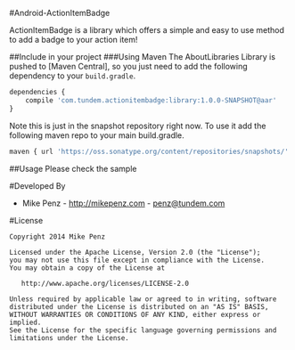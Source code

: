 #Android-ActionItemBadge

ActionItemBadge is a library which offers a simple and easy to use method to add a badge to your action item!

##Include in your project
###Using Maven
The AboutLibraries Library is pushed to [Maven Central], so you just need to add the following dependency to your `build.gradle`.

```javascript
dependencies {
	compile 'com.tundem.actionitembadge:library:1.0.0-SNAPSHOT@aar'
}
```
Note this is just in the snapshot repository right now. To use it add the following maven repo to your main build.gradle.
```javascript
maven { url 'https://oss.sonatype.org/content/repositories/snapshots/' }
```

##Usage
Please check the sample

#Developed By

* Mike Penz - http://mikepenz.com - <penz@tundem.com>


#License

    Copyright 2014 Mike Penz

    Licensed under the Apache License, Version 2.0 (the "License");
    you may not use this file except in compliance with the License.
    You may obtain a copy of the License at

       http://www.apache.org/licenses/LICENSE-2.0

    Unless required by applicable law or agreed to in writing, software
    distributed under the License is distributed on an "AS IS" BASIS,
    WITHOUT WARRANTIES OR CONDITIONS OF ANY KIND, either express or implied.
    See the License for the specific language governing permissions and
    limitations under the License.
